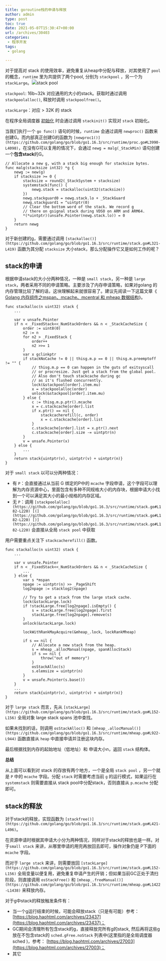 ```yaml
---
title: goroutine栈的申请与释放
author: admin
type: post
toc: true
date: 2021-05-07T15:30:47+00:00
url: /archives/30403
categories:
 - 程序开发
tags:
 - golang

---
```

对于提高对 stack 的使用效率，避免重复从heap中分配与释放，对其使用了 `pool` 的概念，`runtime` 里为共提供了两个pool, 分别为 `stackpool` ，另一个为 `stackLarge`。![](https://blogstatic.haohtml.com/uploads/2022/05/b33bde90901d27dd591e65c12e007fa2.png)stack pool

`stackpool`: 16b~32k 对应通用的大小的stack。获取时通过调用 `stackpoolalloc()`, 释放时调用 `stackpoolfree()`。

`stackLarge`：对应 > 32K 的 stack

在程序全局调度器 [初始化](https://github.com/golang/go/blob/go1.16.3/src/runtime/proc.go#L634) 时会通过调用 `stackinit()` 实现对 `stack` 初始化。

当我们执行一个 `go func()` 语句的时候，`runtime` 会通过调用 `newproc()` 函数来创建G。而内部真正创建G的函数为 ` [newproc1()](https://github.com/golang/go/blob/go1.16.3/src/runtime/proc.go#L3990-L4098) `，在没有G可以复用的情况下，会通过 `newg = malg(_StackMin)` 语句创建一个**包含stack**的G。

```
// Allocate a new g, with a stack big enough for stacksize bytes.
func malg(stacksize int32) *g {
	newg := new(g)
	if stacksize >= 0 {
		stacksize = round2(_StackSystem + stacksize)
		systemstack(func() {
			newg.stack = stackalloc(uint32(stacksize))
		})
		newg.stackguard0 = newg.stack.lo + _StackGuard
		newg.stackguard1 = ^uintptr(0)
		// Clear the bottom word of the stack. We record g
		// there on gsignal stack during VDSO on ARM and ARM64.
		*(*uintptr)(unsafe.Pointer(newg.stack.lo)) = 0
	}
	return newg
}
```

对于新创建的g，需要通过调用 ` [stackalloc()](https://github.com/golang/go/blob/go1.16.3/src/runtime/stack.go#L321-L419) ` 函数为其分配 `stacksize` 大小stack，那么分配操作它又是如何工作的呢？

## stack的申请 

根据申请stack的大小分两种情况，一种是 `small stack`，另一种是 `large stack`，两者采用不同的申请策略。主要涉及了内存申请策略，如果对golang 的内存管理比较了解的话，这块理解起来就很容易了。建议先阅读一下这篇文章《 [Golang 内存组件之mspan、mcache、mcentral 和 mheap 数据结构](https://blog.haohtml.com/archives/29385)》。

```
func stackalloc(n uint32) stack {
	...

	var v unsafe.Pointer
	if n < _FixedStack<<_NumStackOrders && n < _StackCacheSize {
		order := uint8(0)
		n2 := n
		for n2 > _FixedStack {
			order++
			n2 >>= 1
		}
		var x gclinkptr
		if stackNoCache != 0 || thisg.m.p == 0 || thisg.m.preemptoff != "" {
			// thisg.m.p == 0 can happen in the guts of exitsyscall
			// or procresize. Just get a stack from the global pool.
			// Also don't touch stackcache during gc
			// as it's flushed concurrently.
			lock(&stackpool[order].item.mu)
			x = stackpoolalloc(order)
			unlock(&stackpool[order].item.mu)
		} else {
			c := thisg.m.p.ptr().mcache
			x = c.stackcache[order].list
			if x.ptr() == nil {
				stackcacherefill(c, order)
				x = c.stackcache[order].list
			}
			c.stackcache[order].list = x.ptr().next
			c.stackcache[order].size -= uintptr(n)
		}
		v = unsafe.Pointer(x)
	} else {
		...
	}
	return stack{uintptr(v), uintptr(v) + uintptr(n)}
}
```

对于 `small stack` 以可以分两种情况：

 * 有 `P`：会直接通过从当前 G 绑定的P中的 `mcache` 字段申请，这个字段可以理解为内存资源中心，里面包含有多种不同规格大小的内存块，根据申请大小找到一个可以满足其大小的最小规格的内存区域。
 * 无 `P`：调用 ` [stackpoolalloc](https://github.com/golang/go/blob/go1.16.3/src/runtime/stack.go#L182-L220) [(](https://github.com/golang/go/blob/go1.16.3/src/runtime/stack.go#L182-L220) [)](https://github.com/golang/go/blob/go1.16.3/src/runtime/stack.go#L182-L220) ` 会直接从全局 `stack pool` 中获取

用户需要重点关注下 `stackcacherefill()` 函数。

```
func stackalloc(n uint32) stack {
	...

	var v unsafe.Pointer
	if n < _FixedStack<<_NumStackOrders && n < _StackCacheSize {
		...
	} else {
		var s *mspan
		npage := uintptr(n) >> _PageShift
		log2npage := stacklog2(npage)

		// Try to get a stack from the large stack cache.
		lock(&stackLarge.lock)
		if !stackLarge.free[log2npage].isEmpty() {
			s = stackLarge.free[log2npage].first
			stackLarge.free[log2npage].remove(s)
		}
		unlock(&stackLarge.lock)

		lockWithRankMayAcquire(&mheap_.lock, lockRankMheap)

		if s == nil {
			// Allocate a new stack from the heap.
			s = mheap_.allocManual(npage, spanAllocStack)
			if s == nil {
				throw("out of memory")
			}
			osStackAlloc(s)
			s.elemsize = uintptr(n)
		}
		v = unsafe.Pointer(s.base())
	}
	...
	return stack{uintptr(v), uintptr(v) + uintptr(n)}
}
```

对于 `large stack` 而言，先从 ` [stackLarge](https://github.com/golang/go/blob/go1.16.3/src/runtime/stack.go#L152-L156) ` 全局对象 large stack spans 池中查找。

如果未找到的话，则调用 `osStackAlloc()` 和 ` [mheap_.allocManual()](https://github.com/golang/go/blob/go1.16.3/src/runtime/mheap.go#L922-L944) ` 函数直接从 `heap` 中直接申请并注册这块内存。

最后根据找到内存的起始地址（低地址）和 申请大小n，返回 `stack` 结构体。

**总结**

从上面可以看到对 stack 的存放有两个地方，一个是全局 `stack pool` ，另一个就是 `P` 中的 `mcache` 字段。分配 `stack` 时需要考虑当前 `g` 的运行模式，如果运行在 `systemstack` 则需要直接从 stack pool中分配stack，否则直接从 `p.mcache` 分配即可。

## stack的释放 

对于stack的释放，实现函数为 ` [stackfree()](https://github.com/golang/go/blob/go1.16.3/src/runtime/stack.go#L421-L496) `。

在资源申请时根据其申请大小分为两种情况，同样对于stack的释放也是一样。对于`small stack` 来讲，从哪里申请的用完再放回去即可，操作对象仍是 P下面的 `mcache` 字段。

而对于 `large stack` 来讲，则需要放回 ` [stackLarge](https://github.com/golang/go/blob/go1.16.3/src/runtime/stack.go#L152-L156) ` 全局变量以便复用，避免重复申请产生的开销；但如果当前GC正处于清扫阶段，则直接调用 `osStackFree()` 和 ` [mheap_.freeManual()](https://github.com/golang/go/blob/go1.16.3/src/runtime/mheap.go#L1422-L1438) ` 来释放内存。

对于g中stack的释放触发条件有：

 * 当一个g运行结束的时候，可能会释放stack（只是有可能）参考： [https://blog.haohtml.com/archives/23437](https://blog.haohtml.com/archives/23437)；
 * GC期间会清理所有包含stack的g，直接释放完所有g的stack, 然后再将这些g放在不包含stack的 `sched.gFree.noStack` 列表中(这里指的是全局调度器 sched )，参考： [https://blog.haohtml.com/archives/27003](https://blog.haohtml.com/archives/27003)；
 * 其它